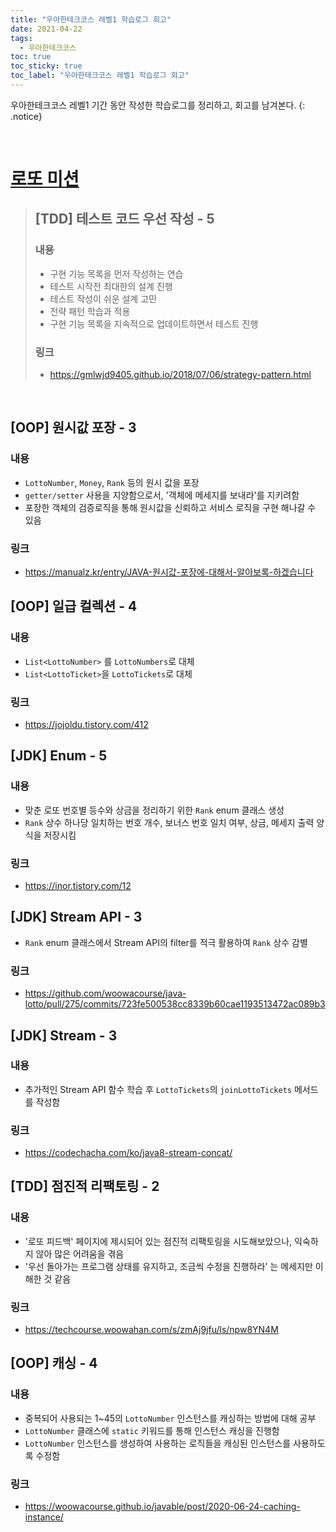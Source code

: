 ```yaml
---
title: "우아한테크코스 레벨1 학습로그 회고"
date: 2021-04-22
tags:
  - 우아한테크코스
toc: true
toc_sticky: true
toc_label: "우아한테크코스 레벨1 학습로그 회고"
---
```


우아한테크코스 레벨1 기간 동안 작성한 학습로그를 정리하고, 회고를 남겨본다.
{: .notice}

<br>

# [로또 미션](https://hyeon9mak.github.io/우아한테크코스-로또-미션-회고/)
> ## [TDD] 테스트 코드 우선 작성 - 5
> ### 내용
> - 구현 기능 목록을 먼저 작성하는 연습
> - 테스트 시작전 최대한의 설계 진행
> - 테스트 작성이 쉬운 설계 고민
> - 전략 패턴 학습과 적용
> - 구현 기능 목록을 지속적으로 업데이트하면서 테스트 진행
> ### 링크
> - https://gmlwjd9405.github.io/2018/07/06/strategy-pattern.html

<br>

## [OOP] 원시값 포장 - 3
### 내용
- `LottoNumber`, `Money`, `Rank` 등의 원시 값을 포장
- `getter/setter` 사용을 지양함으로서, '객체에 메세지를 보내라'를 지키려함
- 포장한 객체의 검증로직을 통해 원시값을 신뢰하고 서비스 로직을 구현 해나갈 수 있음
### 링크
- https://manualz.kr/entry/JAVA-원시값-포장에-대해서-알아보록-하겠습니다

## [OOP] 일급 컬렉션 - 4
### 내용
- `List<LottoNumber>` 를 `LottoNumbers`로 대체
- `List<LottoTicket>`을 `LottoTickets`로 대체
### 링크
- https://jojoldu.tistory.com/412

## [JDK] Enum - 5
### 내용
- 맞춘 로또 번호별 등수와 상금을 정리하기 위한 `Rank` enum 클래스 생성
- `Rank` 상수 하나당 일치하는 번호 개수, 보너스 번호 일치 여부, 상금, 메세지 출력 양식을 저장시킴
### 링크
- https://inor.tistory.com/12

## [JDK] Stream API - 3
- `Rank` enum 클래스에서 Stream API의 filter를 적극 활용하여 `Rank` 상수 감별
### 링크
- https://github.com/woowacourse/java-lotto/pull/275/commits/723fe500538cc8339b60cae1193513472ac089b3


## [JDK] Stream - 3
### 내용
- 추가적인 Stream API 함수 학습 후 `LottoTickets`의 `joinLottoTickets` 메서드를 작성함
### 링크
- https://codechacha.com/ko/java8-stream-concat/

## [TDD] 점진적 리팩토링 - 2
### 내용
- '로또 피드백' 페이지에 제시되어 있는 점진적 리팩토링을 시도해보았으나, 익숙하지 않아 많은 어려움을 겪음
- '우선 돌아가는 프로그램 상태를 유지하고, 조금씩 수정을 진행하라' 는 메세지만 이해한 것 같음
### 링크
- https://techcourse.woowahan.com/s/zmAj9jfu/ls/npw8YN4M

## [OOP] 캐싱 - 4
### 내용
- 중복되어 사용되는 1~45의 `LottoNumber` 인스턴스를 캐싱하는 방법에 대해 공부
- `LottoNumber` 클래스에 `static` 키워드를 통해 인스턴스 캐싱을 진행함
- `LottoNumber` 인스턴스를 생성하여 사용하는 로직들을 캐싱된 인스턴스를 사용하도록 수정함
### 링크
- https://woowacourse.github.io/javable/post/2020-06-24-caching-instance/